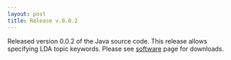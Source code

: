 ```yaml
---
layout: post
title: Release v.0.0.2
---
```


Released version 0.0.2 of the Java source code.
This release allows specifying LDA topic keywords.
Please see <a href="{{ site.baseurl }}/software">software</a> page for downloads.

